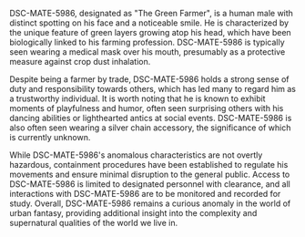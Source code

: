 DSC-MATE-5986, designated as "The Green Farmer", is a human male with distinct spotting on his face and a noticeable smile. He is characterized by the unique feature of green layers growing atop his head, which have been biologically linked to his farming profession. DSC-MATE-5986 is typically seen wearing a medical mask over his mouth, presumably as a protective measure against crop dust inhalation.

Despite being a farmer by trade, DSC-MATE-5986 holds a strong sense of duty and responsibility towards others, which has led many to regard him as a trustworthy individual. It is worth noting that he is known to exhibit moments of playfulness and humor, often seen surprising others with his dancing abilities or lighthearted antics at social events. DSC-MATE-5986 is also often seen wearing a silver chain accessory, the significance of which is currently unknown.

While DSC-MATE-5986's anomalous characteristics are not overtly hazardous, containment procedures have been established to regulate his movements and ensure minimal disruption to the general public. Access to DSC-MATE-5986 is limited to designated personnel with clearance, and all interactions with DSC-MATE-5986 are to be monitored and recorded for study. Overall, DSC-MATE-5986 remains a curious anomaly in the world of urban fantasy, providing additional insight into the complexity and supernatural qualities of the world we live in.